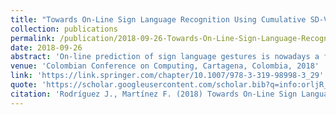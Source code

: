 ```yaml
---
title: "Towards On-Line Sign Language Recognition Using Cumulative SD-VLAD Descriptors"
collection: publications
permalink: /publication/2018-09-26-Towards-On-Line-Sign-Language-Recognition-Using-Cumulative-SD-VLAD-Descriptors
date: 2018-09-26
abstract: 'On-line prediction of sign language gestures is nowadays a fundamental task to help and support multimedia interpretation of deaf communities. This work presents a novel approach to recover partial sign language gestures by cumulative coding different intervals of the video sequences. The method starts by computing volumetric patches that contain kinematic information from different appearance flow primitives. Then, several sequential intervals are learned to carry out the task of partial recognition. For each new video, a cumulative shape difference (SD)-VLAD representation is obtained at different intervals of the video. Each SD-VLAD descriptor recovers mean and variance motion information as signature of the computed gesture. Along the video, each partial representation is mapped to a support vector machine model to obtain a gesture recognition, being usable in on-line scenarios. The proposed approach was evaluated in a public dataset with 64 different classes, recorded in 3200 samples. This approach is able to recognize sign gestures using only 20% of the sequence with an average accuracy of 53.8% and with 60% of information, the 80% of accuracy was achieved. For complete sequences the proposed approach achieves 85% on average.'  
venue: 'Colombian Conference on Computing, Cartagena, Colombia, 2018'
link: 'https://link.springer.com/chapter/10.1007/978-3-319-98998-3_29'
quote: 'https://scholar.googleusercontent.com/scholar.bib?q=info:orljR_sNuREJ:scholar.google.com/&output=citation&scisdr=CgU0SXh1EOGkgBo5i54:AAGBfm0AAAAAX-Q8k56gePUx86bIP3TePLAjfYFgw9G8&scisig=AAGBfm0AAAAAX-Q8k_f9mq_Rx2cvt9UFsCY4z4ncUnNW&scisf=4&ct=citation&cd=-1&hl=es'
citation: 'Rodríguez J., Martínez F. (2018) Towards On-Line Sign Language Recognition Using Cumulative SD-VLAD Descriptors. In: Serrano C. J., Martínez-Santos J. (eds) Advances in Computing. CCC 2018. Communications in Computer and Information Science, vol 885. Springer, Cham. https://doi.org/10.1007/978-3-319-98998-3_29'
---
```

